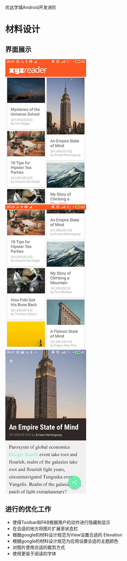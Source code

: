 优达学城Android开发进阶
# 材料设计

## 界面展示
![](https://github.com/YGLLL/xyz-reader/blob/master/screenshot/1.jpg)
![](https://github.com/YGLLL/xyz-reader/blob/master/screenshot/3.jpg)
![](https://github.com/YGLLL/xyz-reader/blob/master/screenshot/2.jpg)

## 进行的优化工作
- 使得Toolbar和FAB根据用户的动作进行隐藏和显示
- 在合适的地方将图片扩展至状态栏
- 根据google的材料设计规范为View设置合适的 Elevation
- 根据google的材料设计规范为应用设置合适的主题颜色
- 对图片使用合适的裁剪方式
- 使用更易于阅读的字体